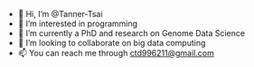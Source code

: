- 👋 Hi, I’m @Tanner-Tsai
- 👀 I’m interested in programming
- 🌱 I’m currently a PhD and research on Genome Data Science
- 💞️ I’m looking to collaborate on big data computing
- 📫 You can reach me through ctd996211@gmail.com

<!---
Tanner-Tsai/Tanner-Tsai is a ✨ special ✨ repository because its `README.md` (this file) appears on your GitHub profile.
You can click the Preview link to take a look at your changes.
--->
